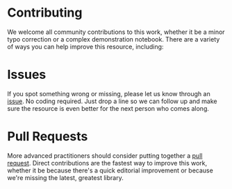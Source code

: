 # Contributing

We welcome all community contributions to this work, whether it be a minor typo correction or a complex demonstration notebook.  There are a variety of ways you can help improve this resource, including:

# Issues

If you spot something wrong or missing, please let us know through an [issue](https://github.com/IUPAC/WFChemCookbook/issues).  No coding required.  Just drop a line so we can follow up and make sure the resource is even better for the next person who comes along.

# Pull Requests

More advanced practitioners should consider putting together a [pull request](https://github.com/IUPAC/WFChemCookbook/pulls).  Direct contributions are the fastest way to improve this work, whether it be because there's a quick editorial improvement or because we're missing the latest, greatest library.  
